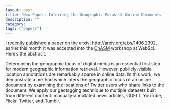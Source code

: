 ```yaml
---
layout: post
title: "New Paper: Inferring the Geographic Focus of Online Documents from Social Media Sharing Patterns"
description: ""
category: 
tags: ["papers"]
---
```



I recently published a paper on the arxiv: <http://arxiv.org/abs/1406.2392>, earlier this month it was accepted into the [ChASM](http://www.chasm.ws/) workshop at WebSci. Here’s the abstract:

Determining the geographic focus of digital media is an essential first step for modern geographic information retrieval. However, publicly-visible location annotations are remarkably sparse in online data. In this work, we demonstrate a method which infers the geographic focus of an online document by examining the locations of Twitter users who share links to the document.
We apply our geotagging technique to multiple datasets built from different content: manually-annotated news articles, GDELT, YouTube, Flickr, Twitter, and Tumblr. 